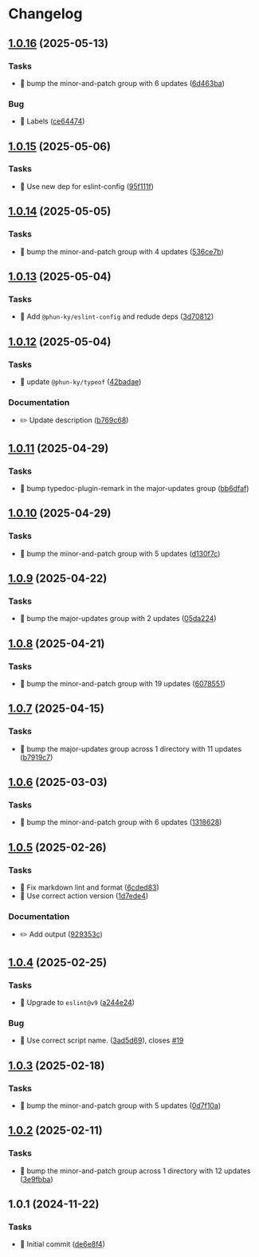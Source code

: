 # Changelog

## [1.0.16](https://github.com/phun-ky/angle/compare/1.0.15...1.0.16) (2025-05-13)

### Tasks

* 🤖 bump the minor-and-patch group with 6 updates ([6d463ba](https://github.com/phun-ky/angle/commit/6d463bae143edc2015a04092b6c0c8f10b243b17))

### Bug

* 🐛 Labels ([ce64474](https://github.com/phun-ky/angle/commit/ce64474be2b1197144ff63211f45103fc6604400))

## [1.0.15](https://github.com/phun-ky/angle/compare/1.0.14...1.0.15) (2025-05-06)

### Tasks

* 🤖 Use new dep for eslint-config ([95f111f](https://github.com/phun-ky/angle/commit/95f111f15a3a5d11d5b046100d7f4c03f314d3d7))

## [1.0.14](https://github.com/phun-ky/angle/compare/1.0.13...1.0.14) (2025-05-05)

### Tasks

* 🤖 bump the minor-and-patch group with 4 updates ([536ce7b](https://github.com/phun-ky/angle/commit/536ce7bd8a730c090d2e680733fdfcbe862164b7))

## [1.0.13](https://github.com/phun-ky/angle/compare/1.0.12...1.0.13) (2025-05-04)

### Tasks

* 🤖 Add `@phun-ky/eslint-config` and redude deps ([3d70812](https://github.com/phun-ky/angle/commit/3d70812cf02afba2bb52b268ca03b5eebbe714d7))

## [1.0.12](https://github.com/phun-ky/angle/compare/1.0.11...1.0.12) (2025-05-04)

### Tasks

* 🤖 update `@phun-ky/typeof` ([42badae](https://github.com/phun-ky/angle/commit/42badae0b3856042f069cef2237e9ad8350ea0ad))

### Documentation

* ✏️ Update description ([b769c68](https://github.com/phun-ky/angle/commit/b769c68ed257d0f484845adea3d260c153b96bd1))

## [1.0.11](https://github.com/phun-ky/angle/compare/1.0.10...1.0.11) (2025-04-29)

### Tasks

* 🤖 bump typedoc-plugin-remark in the major-updates group ([bb6dfaf](https://github.com/phun-ky/angle/commit/bb6dfaf1a77b7505b9377c00260c349a3a7c7b6b))

## [1.0.10](https://github.com/phun-ky/angle/compare/1.0.9...1.0.10) (2025-04-29)

### Tasks

* 🤖 bump the minor-and-patch group with 5 updates ([d130f7c](https://github.com/phun-ky/angle/commit/d130f7c2f0ff73f85b75eb76f12c5f9f7a2d3209))

## [1.0.9](https://github.com/phun-ky/angle/compare/1.0.8...1.0.9) (2025-04-22)

### Tasks

* 🤖 bump the major-updates group with 2 updates ([05da224](https://github.com/phun-ky/angle/commit/05da224064e59383ec5607f9db973443d6f48372))

## [1.0.8](https://github.com/phun-ky/angle/compare/1.0.7...1.0.8) (2025-04-21)

### Tasks

* 🤖 bump the minor-and-patch group with 19 updates ([6078551](https://github.com/phun-ky/angle/commit/6078551f3a6b17d5577cc6e9e6d9a5083db2b877))

## [1.0.7](https://github.com/phun-ky/angle/compare/1.0.6...1.0.7) (2025-04-15)

### Tasks

* 🤖 bump the major-updates group across 1 directory with 11 updates ([b7919c7](https://github.com/phun-ky/angle/commit/b7919c79766a8f5ca192f26820f845fdc2abe1ee))

## [1.0.6](https://github.com/phun-ky/angle/compare/1.0.5...1.0.6) (2025-03-03)


### Tasks

* 🤖 bump the minor-and-patch group with 6 updates ([1318628](https://github.com/phun-ky/angle/commit/1318628ac91e1c9055d5f7b18216a636b5377b11))

## [1.0.5](https://github.com/phun-ky/angle/compare/1.0.4...1.0.5) (2025-02-26)


### Tasks

* 🤖 Fix markdown lint and format ([6cded83](https://github.com/phun-ky/angle/commit/6cded839ecc355d2f87acb8addd57694520c1bbd))
* 🤖 Use correct action version ([1d7ede4](https://github.com/phun-ky/angle/commit/1d7ede46782d38b74c1c49a743518c138404cbf5))


### Documentation

* ✏️ Add output ([929353c](https://github.com/phun-ky/angle/commit/929353c0225ff7450d39e0bd4452595ba889a019))

## [1.0.4](https://github.com/phun-ky/angle/compare/1.0.3...1.0.4) (2025-02-25)


### Tasks

* 🤖 Upgrade to `eslint@v9` ([a244e24](https://github.com/phun-ky/angle/commit/a244e2409178cabd8466ba89971ccf750c1f097e))


### Bug

* 🐛 Use correct script name. ([3ad5d69](https://github.com/phun-ky/angle/commit/3ad5d694bec5d3014ac8f6182360dfc9bf7fcd8c)), closes [#19](https://github.com/phun-ky/angle/issues/19)

## [1.0.3](https://github.com/phun-ky/angle/compare/1.0.2...1.0.3) (2025-02-18)


### Tasks

* 🤖 bump the minor-and-patch group with 5 updates ([0d7f10a](https://github.com/phun-ky/angle/commit/0d7f10a1b998301f954af8b72cd51780d6d09843))

## [1.0.2](https://github.com/phun-ky/angle/compare/1.0.1...1.0.2) (2025-02-11)


### Tasks

* 🤖 bump the minor-and-patch group across 1 directory with 12 updates ([3e9fbba](https://github.com/phun-ky/angle/commit/3e9fbba084e718e755d2db2939b93d64843c5e43))

## 1.0.1 (2024-11-22)


### Tasks

* 🤖 Initial commit ([de6e8f4](https://github.com/phun-ky/angle/commit/de6e8f433a12e9cbd04788e7f03e1ea07081e0bc))
